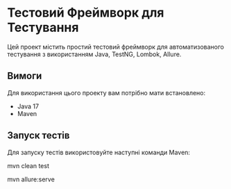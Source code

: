 # Тестовий Фреймворк для Тестування

Цей проект містить простий тестовий фреймворк для автоматизованого тестування з використанням Java, TestNG, Lombok, Allure.

## Вимоги

Для використання цього проекту вам потрібно мати встановлено:

- Java 17
- Maven

## Запуск тестів

Для запуску тестів використовуйте наступні команди Maven:


mvn clean test

mvn allure:serve
